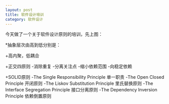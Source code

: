 ```yaml
---
layout: post
title: 软件设计培训
category: 软件设计
---
```


今天做了一个关于软件设计原则的培训，先上图：

*抽象层次由高到低分别是：

+高内聚，低耦合

+正交四原则
  -消除重复
  -分离关注点
  -缩小依赖范围
  -向稳定依赖

+SOLID原则
  -The Single Responsibility Principle 单一职责
  -The Open Closed Principle 开闭原则
  -The Liskov Substitution Principle 里氏替换原则
  -The Interface Segregation Principle 接口分离原则
  -The Dependency Inversion Principle 依赖倒置原则
  
